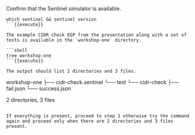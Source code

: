 Confirm that the Sentinel simulator is available.

```shell
which sentinel && sentinel version
```{{execute}}

The example CIDR check EGP from the presentation along with a set of tests is available in the `workshop-one` directory.

```shell
tree workshop-one
```{{execute}}

The output should list 2 directories and 3 files. 

```
workshop-one
├── cidr-check.sentinel
└── test
    └── cidr-check
        ├── fail.json
        └── success.json

2 directories, 3 files
```

If everything is present, proceed to step 1 otherwise try the command again and proceed only when there are 2 directories and 3 files present.
